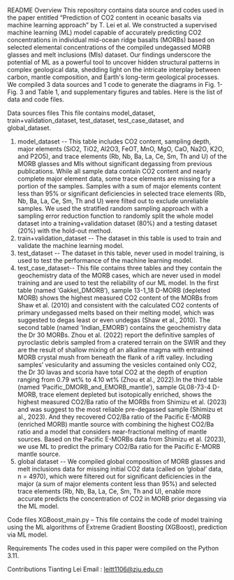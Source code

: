 README
Overview
This repository contains data source and codes used in the paper entitled “Prediction of CO2 content in oceanic basalts via machine learning approach” by T. Lei et al. We constructed a supervised machine learning (ML) model capable of accurately predicting CO2 concentrations in individual mid-ocean ridge basalts (MORBs) based on selected elemental concentrations of the compiled undegassed MORB glasses and melt inclusions (MIs) dataset. Our findings underscore the potential of ML as a powerful tool to uncover hidden structural patterns in complex geological data, shedding light on the intricate interplay between carbon, mantle composition, and Earth's long-term geological processes. We compiled 3 data sources and 1 code to generate the diagrams in Fig. 1-Fig. 3 and Table 1, and supplementary figures and tables. Here is the list of data and code files.

Data sources files
This file contains model_dataset, train+validation_dataset, test_dataset, test_case_dataset, and global_dataset. 
1. model_dataset --  This table includes CO2 content, sampling depth, major elements (SiO2, TiO2, Al2O3, FeOT, MnO, MgO, CaO, Na2O, K2O, and P2O5), and trace elements (Rb, Nb, Ba, La, Ce, Sm, Th and U) of the MORB glasses and MIs without significant degassing from previous publications. While all sample data contain CO2 content and nearly complete major element data, some trace elements are missing for a portion of the samples. Samples with a sum of major elements content less than 95% or significant deficiencies in selected trace elements (Rb, Nb, Ba, La, Ce, Sm, Th and U) were filted out to exclude unreliable samples. We used the stratified random sampling approach with a sampling error reduction function to randomly split the whole model dataset into a training+validation dataset (80%) and a testing dataset (20%) with the hold-out method.
2. train+validation_dataset --  The dataset in this table is used to train and validate the machine learning model.
3. test_dataset --  The dataset in this table, never used in model training, is used to test the performance of the machine learning model.
4. test_case_dataset-- This file contains three tables and they contain the geochemistry data of the MORB cases, which are never used in model training and are used to test the reliability of our ML model. In the first table (named ‘Gakkel_DMORB’), sample 13-1_18 D-MORB (depleted MORB) shows the highest measured CO2 content of the MORBs from Shaw et al. (2010) and consistent with the calculated CO2 contents of primary undegassed melts based on their melting model, which was suggested to degas least or even undegas (Shaw et al., 2010). The second table (named ‘Indian_EMORB’) contains the geochemistry data the Dr 30 MORBs. Zhou et al. (2022) report the definitive samples of pyroclastic debris sampled from a cratered terrain on the SWIR and they are the result of shallow mixing of an alkaline magma with entrained MORB crystal mush from beneath the flank of a rift valley. Including samples’ vesicularity and assuming the vesicles contained only CO2, the Dr 30 lavas and scoria have total CO2 at the depth of eruption ranging from 0.79 wt% to 4.10 wt% (Zhou et al., 2022).In the third table (named ‘Pacific_DMORB_and_EMORB_mantle’), sample GL08-73-4 D-MORB, trace element depleted but isotopically enriched, shows the highest measured CO2/Ba ratio of the MORBs from Shimizu et al. (2023) and was suggest to the most reliable pre-degassed sample (Shimizu et al., 2023). And they recovered CO2/Ba ratio of the Pacific E-MORB (enriched MORB) mantle source with combining the highest CO2/Ba ratio and a model that considers near-fractional melting of mantle sources. Based on the Pacific E-MORBs data from Shimizu et al. (2023), we use ML to predict the primary CO2/Ba ratio for the Pacific E-MORB mantle source.
5. global dataset -- We compiled global composition of MORB glasses and melt inclusions data for missing initial CO2 data (called on ‘global’ data, n = 4970), which were filtered out for significant deficiencies in the major (a sum of major elements content less than 95%) and selected trace elements (Rb, Nb, Ba, La, Ce, Sm, Th and U), enable more accurate predicts the concentration of CO2 in MORB prior degassing via the ML model.

Code files
	XGBoost_main.py – This file contains the code of model training using the ML algorithms of Extreme Gradient Boosting (XGBoost), prediction via ML model.

Requirements
	The codes used in this paper were compiled on the Python 3.11. 
	
Contributions
	Tianting Lei
	Email : leitt1106@zju.edu.cn

